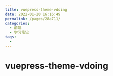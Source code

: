 ```yaml
---
title: vuepress-theme-vdoing
date: 2022-01-20 16:16:49
permalink: /pages/28a711/
categories:
  - 前端
  - 学习笔记
tags:
  - 
---
```


# vuepress-theme-vdoing
